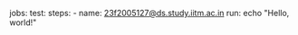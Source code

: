 jobs:
  test:
    steps:
      - name: 23f2005127@ds.study.iitm.ac.in
        run: echo "Hello, world!"
      
